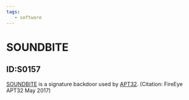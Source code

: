 ```yaml
---
tags:
   - software
---
```

# SOUNDBITE
## ID:S0157
[SOUNDBITE](/mitre/software/S0157) is a signature backdoor used by [APT32](/mitre/groups/G0050). (Citation: FireEye APT32 May 2017)
